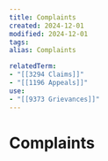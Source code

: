 ```yaml
---
title: Complaints
created: 2024-12-01
modified: 2024-12-01
tags: 
alias: Complaints

relatedTerm:
- "[[3294 Claims]]"
- "[[1196 Appeals]]"
use:
- "[[9373 Grievances]]"
---
```

# Complaints

